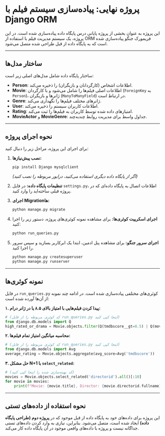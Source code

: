 # پروژه نهایی: پیاده‌سازی سیستم فیلم با Django ORM

این پروژه به عنوان بخشی از پروژه پایانی درس پایگاه داده پیاده‌سازی شده است. در این پروژه، یک سیستم مدیریت فیلم با استفاده از ORM فریمورک جنگو پیاده‌سازی شده است که به پایگاه داده از قبل طراحی شده متصل می‌شود.

---

## ساختار مدل‌ها

ساختار پایگاه داده شامل مدل‌های اصلی زیر است:

* **Person**: اطلاعات اشخاص (کارگردانان و بازیگران) را ذخیره می‌کند.
* **Movie**: اطلاعات اصلی فیلم‌ها را شامل می‌شود و با کارگردان (`ForeignKey` به `Person`)، ژانرها و بازیگران (`ManyToManyField`) در ارتباط است.
* **Genre**: ژانرهای مختلف فیلم‌ها را نگهداری می‌کند.
* **User**: اطلاعات کاربران سیستم را ذخیره می‌کند.
* **Rating**: امتیازهای داده شده توسط کاربران به فیلم‌ها را ثبت می‌کند.
* **MovieActor** و **MovieGenre**: جداول واسط برای مدیریت روابط چندبه‌چند.

---

## نحوه اجرای پروژه

برای اجرای این پروژه، مراحل زیر را دنبال کنید:

1.  **نصب پیش‌نیازها:**
    ```bash
    pip install Django mysqlclient
    ```
    *(اگر از پایگاه داده دیگری استفاده می‌کنید، درایور مربوطه را نصب کنید)*

2.  **تنظیمات پایگاه داده:**
    در فایل `settings.py`، اطلاعات اتصال به پایگاه داده‌ای که در پروژه قبلی ساخته‌اید را وارد کنید.

3.  **اجرای Migrationها:**
    ```bash
    python manage.py migrate
    ```

4.  **اجرای اسکریپت کوئری‌ها:**
    برای مشاهده نمونه کوئری‌های پروژه، دستور زیر را اجرا کنید:
    ```bash
    python run_queries.py
    ```

5.  **اجرای سرور جنگو:**
    برای مشاهده پنل ادمین، ابتدا یک ابرکاربر بسازید و سپس سرور را اجرا کنید.
    ```bash
    python manage.py createsuperuser
    python manage.py runserver
    ```

---

## نمونه کوئری‌ها

در فایل `run_queries.py` کوئری‌های مختلفی پیاده‌سازی شده است. در ادامه چند نمونه از آن‌ها آورده شده است:

**۱. پیدا کردن فیلم‌هایی با امتیاز بالای ۸.۵ یا در ژانر درام:**
```python
# (کد کوئری مربوطه را از فایل run_queries.py اینجا کپی کنید)
from django.db.models import Q
high_rated_or_drama = Movie.objects.filter(Q(tmdbscore__gt=8.5) | Q(moviegenre__genreid__genrename='Drama')).distinct()
```

**۲. محاسبه میانگین امتیاز تمام فیلم‌ها:**
```python
# (کد کوئری مربوطه را از فایل run_queries.py اینجا کپی کنید)
from django.db.models import Avg
average_rating = Movie.objects.aggregate(avg_score=Avg('tmdbscore'))
```

**۳. حل مشکل N+1 با `select_related`:**
```python
# (کد بهینه‌سازی شده را اینجا کپی کنید)
movies = Movie.objects.select_related('directorid').all()[:10]
for movie in movies:
    print(f"Movie: {movie.title}, Director: {movie.directorid.fullname}")
```

---

## نحوه استفاده از داده‌های تستی

این پروژه برای داده‌های خود به پایگاه داده از قبل موجود که در **پروژه دوم (طراحی پایگاه داده)** ایجاد شده است، متصل می‌شود. بنابراین، نیازی به وارد کردن داده‌های تستی جداگانه نیست و پروژه با داده‌های واقعی موجود در آن پایگاه داده کار می‌کند.
